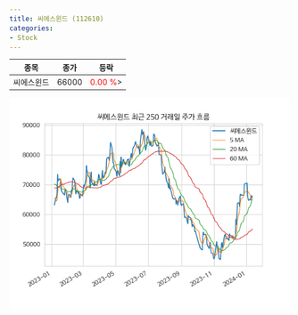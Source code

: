 ```yaml
---
title: 씨에스윈드 (112610)
categories:
- Stock
---
```


|종목|종가|등락|
|----|----|----|
|씨에스윈드|66000|<span style="color: red">0.00 %</span>>|

<!-- more -->

![112610](/assets/images/stock/112610.png)